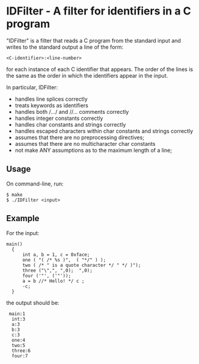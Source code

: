 # IDFilter - A filter for identifiers in a C program

"IDFilter" is a filter that reads a C program from the standard input and
writes to the standard output a line of the form:

`<C-identifier>:<line-number>`

for each instance of each C identifier that appears.  The order of the lines is the same as the order in which the identifiers appear in the input.

In particular, IDFilter:
* handles line splices correctly
* treats keywords as identifiers
* handles both /*...*/ and //... comments correctly
* handles integer constants correctly
* handles char constants and strings correctly
* handles escaped characters within char constants and strings correctly
* assumes that there are no preprocessing directives;
* assumes that there are no multicharacter char constants
* not make ANY assumptions as to the maximum length of a line;

## Usage
On command-line, run:
```
$ make
$ ./IDFilter <input>
```

## Example
For the input:
```
main()
  {
      int a, b = 1, c = 0xface;
      one ( "( /* %s )",  ( "*/" ) );
      two ( /* " is a quote character */ " */ )");
      three ("\",", ",0);  ",0);
      four ('"', ('"'));
      a = b //* Hello! */ c ;
      -c;
  }
```
the output should be:
```
 main:1
  int:3
  a:3
  b:3
  c:3
  one:4
  two:5
  three:6
  four:7
```
